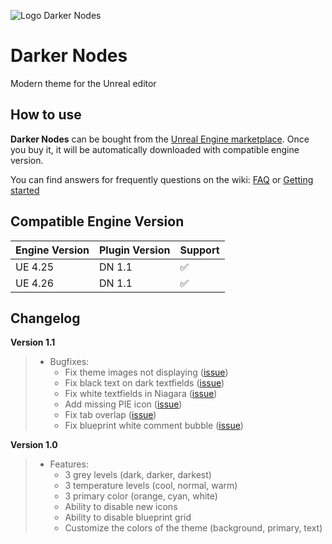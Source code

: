 ![Logo Darker Nodes](https://user-images.githubusercontent.com/4563971/101672049-a502fe00-3a55-11eb-9ed8-ebdd0839ba86.png)

# Darker Nodes
Modern theme for the Unreal editor

## How to use

**Darker Nodes** can be bought from the [Unreal Engine marketplace](https://www.unrealengine.com/marketplace/en-US/slug/darker-nodes). Once you buy it, it will be automatically downloaded with compatible engine version.

You can find answers for frequently questions on the wiki: [FAQ](https://github.com/TheHerobrine/DarkerNodes/wiki/FAQ) or [Getting started](https://github.com/TheHerobrine/DarkerNodes/wiki/Getting-started)

## Compatible Engine Version

Engine Version | Plugin Version | Support
-------------- | -------------- | ----
UE 4.25 | DN 1.1 | ✅
UE 4.26 | DN 1.1 | ✅

## Changelog

**Version 1.1**
> - Bugfixes:
>   - Fix theme images not displaying ([issue](https://github.com/TheHerobrine/DarkerNodes/issues/7))
>   - Fix black text on dark textfields ([issue](https://github.com/TheHerobrine/DarkerNodes/issues/3))
>   - Fix white textfields in Niagara ([issue](https://github.com/TheHerobrine/DarkerNodes/issues/9))
>   - Add missing PIE icon ([issue](https://github.com/TheHerobrine/DarkerNodes/issues/11))
>   - Fix tab overlap ([issue](https://github.com/TheHerobrine/DarkerNodes/issues/10))
>   - Fix blueprint white comment bubble ([issue](https://github.com/TheHerobrine/DarkerNodes/issues/8))

**Version 1.0**
> - Features:
>   - 3 grey levels (dark, darker, darkest)
>   - 3 temperature levels (cool, normal, warm)
>   - 3 primary color (orange, cyan, white)
>   - Ability to disable new icons
>   - Ability to disable blueprint grid
>   - Customize the colors of the theme (background, primary, text)
